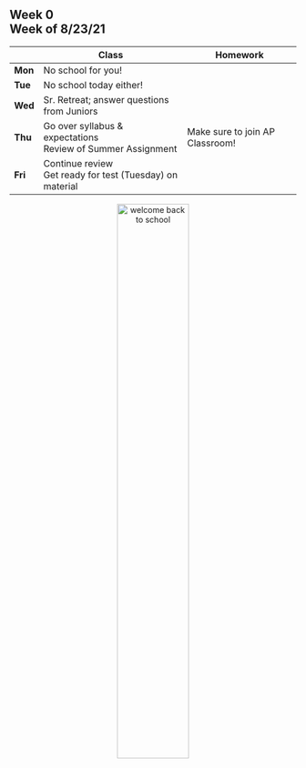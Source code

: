 <meta http-equiv="refresh" content="300"/>

## Week 0<br>Week of 8/23/21  
  
  |       | Class | Homework |
  | ----- | ----- | -------- |
  |**Mon**|No school for you! | |
  |**Tue**|No school today either! | |
  |**Wed**|Sr. Retreat; answer questions from Juniors | |
  |**Thu**|Go over syllabus & expectations<br>Review of Summer Assignment |Make sure to join AP Classroom! |
  |**Fri**|Continue review<br>Get ready for test (Tuesday) on material | |

  <!-- Go to [Scratch](https://scratch.mit.edu) and sign up for an account. Make sure you remember your login information.  -->

<div style="text-align:center">
<img src="https://image.freepik.com/free-vector/back-school-design-with-yellow-background-vector_1142-4669.jpg" alt="welcome back to school" width="50%">
</div>